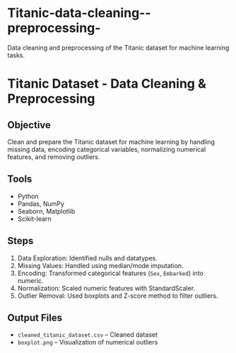 # Titanic-data-cleaning--preprocessing-
Data cleaning and preprocessing of the Titanic dataset for machine learning tasks.
# Titanic Dataset - Data Cleaning & Preprocessing

## Objective
Clean and prepare the Titanic dataset for machine learning by handling missing data, encoding categorical variables, normalizing numerical features, and removing outliers.

## Tools
- Python
- Pandas, NumPy
- Seaborn, Matplotlib
- Scikit-learn

## Steps

1. Data Exploration: Identified nulls and datatypes.
2. Missing Values: Handled using median/mode imputation.
3. Encoding: Transformed categorical features (`Sex`, `Embarked`) into numeric.
4. Normalization: Scaled numeric features with StandardScaler.
5. Outlier Removal: Used boxplots and Z-score method to filter outliers.

## Output Files
- `cleaned_titanic_dataset.csv` – Cleaned dataset
- `boxplot.png` – Visualization of numerical outliers
  
